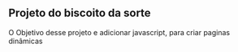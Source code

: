 ## Projeto do biscoito da sorte

O Objetivo desse projeto e adicionar javascript, para criar paginas dinâmicas
